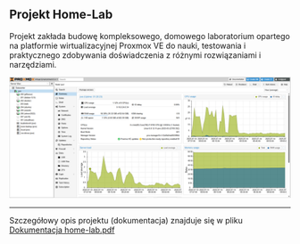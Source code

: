 ## Projekt Home-Lab


Projekt zakłada budowę kompleksowego, domowego laboratorium opartego na platformie wirtualizacyjnej Proxmox VE do nauki,
 testowania i praktycznego zdobywania doświadczenia z różnymi rozwiązaniami i narzędziami.

![Panel Proxmox VE](misc/proxmox-1-2.png)

---

Szczegółowy opis projektu (dokumentacja) znajduje się w pliku [Dokumentacja home-lab.pdf](Dokumentacja%20home-lab.pdf) 
